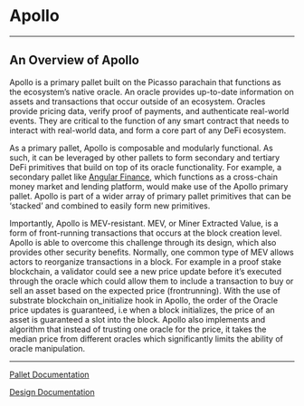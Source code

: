 # Apollo

---

## An Overview of Apollo

Apollo is a primary pallet built on the Picasso parachain that functions as the ecosystem’s native oracle. 
An oracle provides up-to-date information on assets and transactions that occur outside of an ecosystem. 
Oracles provide pricing data, verify proof of payments, and authenticate real-world events. 
They are critical to the function of any smart contract that needs to interact with real-world data, 
and form a core part of any DeFi ecosystem.

As a primary pallet, Apollo is composable and modularly functional. As such, 
it can be leveraged by other pallets to form secondary and tertiary DeFi primitives that build on top of its oracle 
functionality. For example, a secondary pallet like [Angular Finance](https://www.angular.finance/), 
which functions as a cross-chain money market and lending platform, would make use of the Apollo primary pallet. 
Apollo is part of a wider array of primary pallet primitives that can be ‘stacked’ and combined to easily form new 
primitives.

Importantly, Apollo is MEV-resistant. MEV, or Miner Extracted Value, 
is a form of front-running transactions that occurs at the block creation level. 
Apollo is able to overcome this challenge through its design, which also provides other security benefits. Normally, 
one common type of MEV allows actors to reorganize transactions in a block. For example in a proof stake blockchain, 
a validator could see a new price update before it’s executed through the oracle 
which could allow them to include a transaction to buy or sell an asset based on the expected price (frontrunning). 
With the use of substrate blockchain on_initialize hook in Apollo, the order of the Oracle price updates is guaranteed, 
i.e when a block initializes, the price of an asset is guaranteed a slot into the block. 
Apollo also implements and algorithm that instead of trusting one oracle for the price, 
it takes the median price from different oracles which significantly limits the ability of oracle manipulation.

---

[Pallet Documentation](../pallets/oracle.md)

[Design Documentation](https://github.com/ComposableFi/composable/blob/main/frame/oracle/design/design.md)
